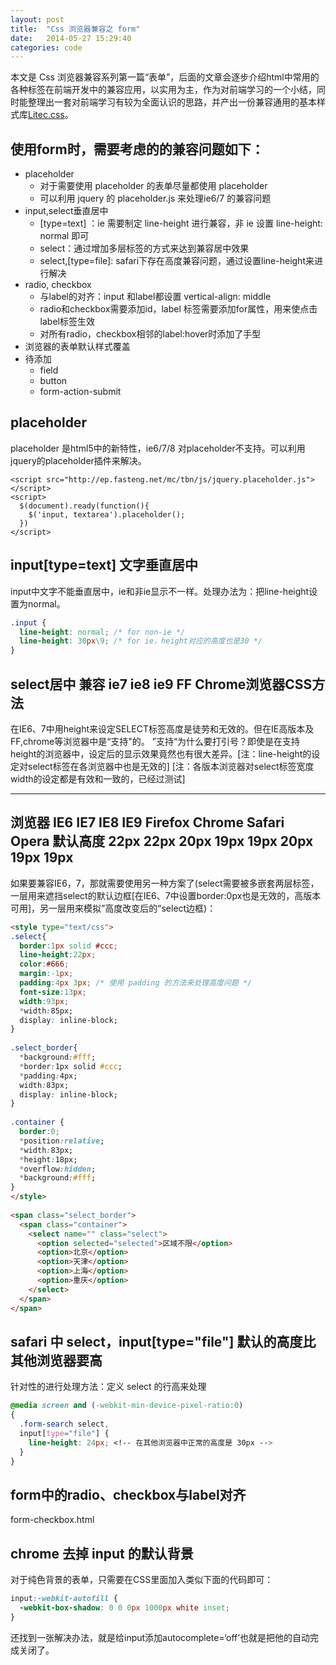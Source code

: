 ```yaml
---
layout: post
title:  "Css 浏览器兼容之 form"
date:   2014-05-27 15:29:40
categories: code
---
```


本文是 Css 浏览器兼容系列第一篇“表单”，后面的文章会逐步介绍html中常用的各种标签在前端开发中的兼容应用，以实用为主，作为对前端学习的一个小结，同时能整理出一套对前端学习有较为全面认识的思路，并产出一份兼容通用的基本样式库[Litec.css]()。

使用form时，需要考虑的的兼容问题如下：
-------------------------------------
- placeholder
  - 对于需要使用 placeholder 的表单尽量都使用 placeholder
  - 可以利用 jquery 的 placeholder.js 来处理ie6/7 的兼容问题
- input,select垂直居中
  - [type=text] ：ie 需要制定 line-height 进行兼容，非 ie 设置 line-height: normal 即可
  - select：通过增加多层标签的方式来达到兼容居中效果
  - select,[type=file]: safari下存在高度兼容问题，通过设置line-height来进行解决
- radio, checkbox
  - 与label的对齐：input 和label都设置 vertical-align: middle
  - radio和checkbox需要添加id，label 标签需要添加for属性，用来使点击label标签生效
  - 对所有radio，checkbox相邻的label:hover时添加了手型
- 浏览器的表单默认样式覆盖
- 待添加
  - field
  - button
  - form-action-submit


placeholder
-----------
placeholder 是html5中的新特性，ie6/7/8 对placeholder不支持。可以利用jquery的placeholder插件来解决。
```
<script src="http://ep.fasteng.net/mc/tbn/js/jquery.placeholder.js"></script>
<script>
  $(document).ready(function(){
    $('input, textarea').placeholder(); 
  })
</script>
```

input[type=text] 文字垂直居中
-----------------------------
input中文字不能垂直居中，ie和非ie显示不一样。处理办法为：把line-height设置为normal。

```css
.input {
  line-height: normal; /* for non-ie */  
  line-height: 30px\9; /* for ie，height对应的高度也是30 */
}
````

select居中 兼容 ie7 ie8 ie9 FF Chrome浏览器CSS方法
----------------------------------------------------
在IE6、7中用height来设定SELECT标签高度是徒劳和无效的。但在IE高版本及FF,chrome等浏览器中是“支持"的。
”支持“为什么要打引号？即使是在支持height的浏览器中，设定后的显示效果竟然也有很大差异。[注：line-height的设定对select标签在各浏览器中也是无效的]
[注：各版本浏览器对select标签宽度width的设定都是有效和一致的，已经过测试]

-----
浏览器    IE6 IE7 IE8 IE9 Firefox Chrome  Safari  Opera
默认高度  22px  22px  20px  19px  19px  20px  19px  19px
-----

如果要兼容IE6，7，那就需要使用另一种方案了(select需要被多嵌套两层标签，一层用来遮挡select的默认边框[在IE6、7中设置border:0px也是无效的，高版本可用]，另一层用来模拟”高度改变后的“select边框)：
```html
<style type="text/css">
.select{
  border:1px solid #ccc;
  line-height:22px;
  color:#666;
  margin:-1px;
  padding:4px 3px; /* 使用 padding 的方法来处理高度问题 */
  font-size:13px;
  width:93px;
  *width:85px;
  display: inline-block;
}
 
.select_border{
  *background:#fff;
  *border:1px solid #ccc;
  *padding:4px;
  width:83px;
  display: inline-block;
}
 
.container {
  border:0;
  *position:relative;
  *width:83px;
  *height:18px;
  *overflow:hidden;
  *background:#fff;
}
</style>
  
<span class="select_border">
  <span class="container">
    <select name="" class="select">
      <option selected="selected">区域不限</option>
      <option>北京</option>
      <option>天津</option>
      <option>上海</option>
      <option>重庆</option>
    </select>
  </span>
</span>
```

safari 中 select，input[type="file"] 默认的高度比其他浏览器要高
-----------------------------------------------------------------
针对性的进行处理方法：定义 select 的行高来处理

```css
@media screen and (-webkit-min-device-pixel-ratio:0)
{
  .form-search select,
  input[type="file"] {
    line-height: 24px; <!-- 在其他浏览器中正常的高度是 30px -->
  }
}
```


form中的radio、checkbox与label对齐
------------------------------------
form-checkbox.html


chrome 去掉 input 的默认背景
----------------------------
对于纯色背景的表单，只需要在CSS里面加入类似下面的代码即可：

```css
input:-webkit-autofill {
  -webkit-box-shadow: 0 0 0px 1000px white inset;
}
```
还找到一张解决办法，就是给input添加autocomplete=‘off’也就是把他的自动完成关闭了。